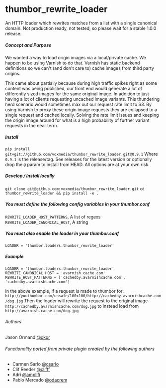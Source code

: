# thumbor_rewrite_loader
An HTTP loader which rewrites matches from a list with a single canonical domain. Not production ready, not tested, so please wait for a stable 1.0.0 release.

##### Concept and Purpose
We wanted a way to load origin images via a local/private cache. We happen to be using Varnish to do that. Varnish has static backend definitions so we can't (and don't care to) cache images from third party origins.

This came about partially because during high traffic spikes right as some content was being published, our front end would generate a lot of differently sized images for the same original image. In addition to just having a lot of clients requesting uncached image variants. This thundering herd scenario would sometimes max out our request rate limit to S3. By using Varnish to proxy these origin image requests they are collapsed to a single request and cached locally. Solving the rate limit issues and keeping the origin image around for what is a high probability of further variant requests in the near term.


##### Install
`pip install git+git://github.com/voxmedia/thumbor_rewrite_loader.git@0.9.1`
Where `0.9.1` is the release/tag. See releases for the latest version or optionally drop the `@` param to install from HEAD. All options are at your own risk.

##### Develop / Install locally
`git clone git@github.com:voxmedia/thumbor_rewrite_loader.git`
`cd thumbor_rewrite_loader && pip install -e .`


##### You must define the following config variables in your thumbor.conf
`REWRITE_LOADER_HOST_PATTERNS`, A list of regexs
`REWRITE_LOADER_CANONICAL_HOST`, A string


##### You must also enable the loader in your thumbor.conf
`LOADER = 'thumbor.loaders.thumbor_rewrite_loader'`


##### Example
```
LOADER = 'thumbor.loaders.thumbor_rewrite_loader'
REWRITE_CANONICAL_HOST = 'avarnish.cache.com'
REWRITE_HOST_PATTERNS = ['cachedby.avarnishcache.com', 'cachedby.avarnishcache.com']
```

In the above example, if a request is made to thumbor for: `http://youthumbor.com/unsafe/100x100/http://cachedby.avarnishcache.com/dog.jpg`
Then the loader will rewrite the request to the original image `http://cachedby.avarnishcache.com/dog.jpg` to instead load from `http://avarnish.cache.com/dog.jpg`


###### Authors
Jason Ormand [@okor](https://github.com/okor)

###### Functionality ported from private plugin created by the following authors
- Carmen Sarlo [@csarlo](https://github.com/csarlo)
- Clif Reeder [@clifff](https://github.com/clifff)
- Adri [@amplifi](https://github.com/amplifi)
- Pablo Mercado [@odacrem](https://github.com/odacrem)
